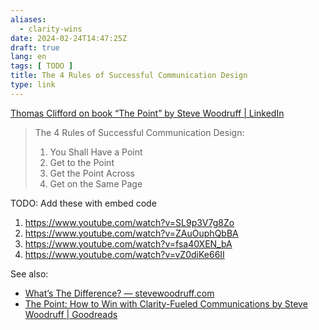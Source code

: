 ```yaml
---
aliases:
  - clarity-wins
date: 2024-02-24T14:47:25Z
draft: true
lang: en
tags: [ TODO ]
title: The 4 Rules of Successful Communication Design
type: link
---
```


[Thomas Clifford on book “The Point” by Steve Woodruff  | LinkedIn](https://www.linkedin.com/posts/swoodruff_the-4-rules-of-successful-communication-design-activity-7094288913845932032-FNo-)

> The 4 Rules of Successful Communication Design:
>
> 1. You Shall Have a Point
> 2. Get to the Point
> 3. Get the Point Across
> 4. Get on the Same Page 

TODO: Add these with embed code

1. https://www.youtube.com/watch?v=SL9p3V7g8Zo
2. https://www.youtube.com/watch?v=ZAuOuphQbBA
3. https://www.youtube.com/watch?v=fsa40XEN_bA
4. https://www.youtube.com/watch?v=vZ0diKe66II

See also:

* [What’s The Difference? — stevewoodruff.com](https://www.stevewoodruff.com/blog/whats-the-difference)
* [The Point: How to Win with Clarity-Fueled Communications by Steve Woodruff | Goodreads](https://www.goodreads.com/book/show/165043166-the-point)
